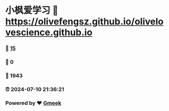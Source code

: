 # 小枫爱学习 :link: https://olivefengsz.github.io/olivelovescience.github.io 
### :page_facing_up: [15](https://olivefengsz.github.io/olivelovescience.github.io/tag.html) 
### :speech_balloon: 0 
### :hibiscus: 1943 
### :alarm_clock: 2024-07-10 21:36:21 
### Powered by :heart: [Gmeek](https://github.com/Meekdai/Gmeek)
